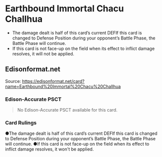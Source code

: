 # Earthbound Immortal Chacu Challhua

*   The damage dealt is half of this card’s current DEFIf this card is changed to Defense Position during your opponent’s Battle Phase, the Battle Phase will continue.
*   If this card is not face-up on the field when its effect to inflict damage resolves, it will not be applied.

## Edisonformat.net

Source: https://edisonformat.net/card?name=Earthbound%20Immortal%20Chacu%20Challhua

### Edison-Accurate PSCT

> No Edison-Accurate PSCT available for this card.

### Card Rulings

●The damage dealt is half of this card’s current DEFIf this card is changed to Defense Position during your opponent’s Battle Phase, the Battle Phase will continue.
●If this card is not face-up on the field when its effect to inflict damage resolves, it won't be applied.
            